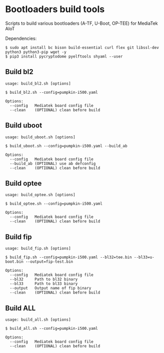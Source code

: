 # Bootloaders build tools

Scripts to build various bootloaders (A-TF, U-Boot, OP-TEE) for MediaTek AIoT

Dependencies:
``` {.sh}
$ sudo apt install bc bison build-essential curl flex git libssl-dev python3 python3-pip wget -y
$ pip3 install pycryptodome pyelftools shyaml --user
```

## Build bl2
``` {.sh}
usage: build_bl2.sh [options]

$ build_bl2.sh --config=pumpkin-i500.yaml

Options:
  --config   Mediatek board config file
  --clean    (OPTIONAL) clean before build
```

## Build uboot
``` {.sh}
usage: build_uboot.sh [options]

$ build_uboot.sh --config=pumpkin-i500.yaml --build_ab

Options:
  --config   Mediatek board config file
  --build_ab (OPTIONAL) use ab defconfig
  --clean    (OPTIONAL) clean before build
```

## Build optee
``` {.sh}
usage: build_optee.sh [options]

$ build_optee.sh --config=pumpkin-i500.yaml

Options:
  --config   Mediatek board config file
  --clean    (OPTIONAL) clean before build
```

## Build fip
``` {.sh}
usage: build_fip.sh [options]

$ build_fip.sh --config=pumpkin-i500.yaml --bl32=tee.bin --bl33=u-boot.bin --output=fip-test.bin

Options:
  --config   Mediatek board config file
  --bl32     Path to bl32 binary
  --bl33     Path to bl33 binary
  --output   Output name of fip binary
  --clean    (OPTIONAL) clean before build
```

## Build ALL
``` {.sh}
usage: build_all.sh [options]

$ build_all.sh --config=pumpkin-i500.yaml

Options:
  --config   Mediatek board config file
  --clean    (OPTIONAL) clean before build
```
